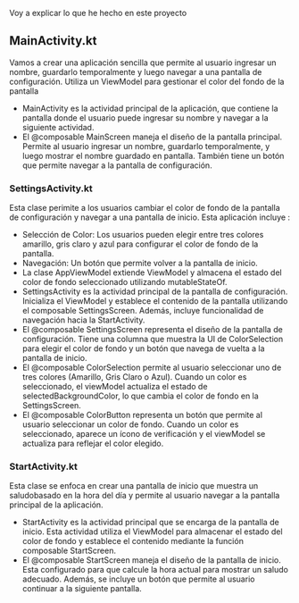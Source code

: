 
Voy a explicar lo que he hecho en este proyecto 
## MainActivity.kt
Vamos a crear una aplicación sencilla que permite al usuario ingresar un nombre, guardarlo temporalmente y luego navegar a una pantalla de configuración. Utiliza un ViewModel para gestionar el color del fondo de la pantalla 
-  MainActivity es la actividad principal de la aplicación, que contiene la pantalla donde el usuario puede ingresar su nombre y navegar a la siguiente actividad.
-  El @composable  MainScreen  maneja el diseño de la pantalla principal. Permite al usuario ingresar un nombre, guardarlo temporalmente, y luego mostrar el nombre guardado en pantalla. También tiene un botón que permite navegar a la pantalla de configuración.
### SettingsActivity.kt
Esta clase perimite a los usuarios cambiar el color de fondo de la pantalla de configuración y navegar a una pantalla de inicio. Esta aplicación incluye :
- Selección de Color: Los usuarios pueden elegir entre tres colores amarillo, gris claro y azul para configurar el color de fondo de la pantalla.
- Navegación: Un botón que permite volver a la pantalla de inicio.
- La clase AppViewModel extiende ViewModel y almacena el estado del color de fondo seleccionado utilizando mutableStateOf.
- SettingsActivity es la actividad principal de la pantalla de configuración. Inicializa el ViewModel y establece el contenido de la pantalla utilizando el composable SettingsScreen. Además, incluye funcionalidad de navegación hacia la StartActivity.
- El @composable SettingsScreen representa el diseño de la pantalla de configuración. Tiene una columna que muestra la UI de ColorSelection para elegir el color de fondo y un botón que navega de vuelta a la pantalla de inicio.
- El @composable ColorSelection permite al usuario seleccionar uno de tres colores (Amarillo, Gris Claro o Azul). Cuando un color es seleccionado, el viewModel actualiza el estado de selectedBackgroundColor, lo que cambia el color de fondo en la SettingsScreen.
- El @composable ColorButton representa un botón que permite al usuario seleccionar un color de fondo. Cuando un color es seleccionado, aparece un ícono de verificación y el viewModel se actualiza para reflejar el color elegido.
### StartActivity.kt
Esta clase se enfoca en crear una pantalla de inicio que muestra un saludobasado en la hora del día y permite al usuario navegar a la pantalla principal de la aplicación.
- StartActivity es la actividad principal que se encarga de la pantalla de inicio. Esta actividad utiliza el ViewModel para almacenar el estado del color de fondo y establece el contenido mediante la función composable StartScreen.
- El @composable StartScreen maneja el diseño de la pantalla de inicio. Esta configurado para que calcule la hora actual para mostrar un saludo adecuado. Además, se incluye un botón que permite al usuario continuar a la siguiente pantalla. 
